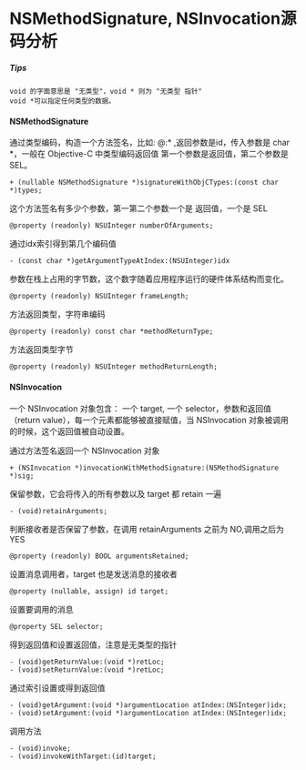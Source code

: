 # NSMethodSignature, NSInvocation源码分析
##### Tips

```
void 的字面意思是 "无类型"，void * 则为 "无类型 指针"
void *可以指定任何类型的数据。
```

#### NSMethodSignature

通过类型编码，构造一个方法签名，比如: @:* ,返回参数是id，传入参数是 char *，一般在 Objective-C 中类型编码返回值 第一个参数是返回值，第二个参数是 SEL。
 
```
+ (nullable NSMethodSignature *)signatureWithObjCTypes:(const char *)types;
```

这个方法签名有多少个参数，第一第二个参数一个是 返回值，一个是 SEL

```
@property (readonly) NSUInteger numberOfArguments;
```

通过idx索引得到第几个编码值

```
- (const char *)getArgumentTypeAtIndex:(NSUInteger)idx
```

参数在栈上占用的字节数，这个数字随着应用程序运行的硬件体系结构而变化。

```
@property (readonly) NSUInteger frameLength;
```
方法返回类型，字符串编码

```
@property (readonly) const char *methodReturnType;
```
方法返回类型字节

```
@property (readonly) NSUInteger methodReturnLength;
```

#### NSInvocation
一个 NSInvocation 对象包含： 一个 target, 一个 selector，参数和返回值（return value），每一个元素都能够被直接赋值，当 NSInvocation 对象被调用的时候，这个返回值被自动设置。


通过方法签名返回一个 NSInvocation 对象

```
+ (NSInvocation *)invocationWithMethodSignature:(NSMethodSignature *)sig;
```

保留参数，它会将传入的所有参数以及 target 都 retain 一遍

```
- (void)retainArguments;
```

判断接收者是否保留了参数，在调用 retainArguments 之前为 NO,调用之后为 YES

```
@property (readonly) BOOL argumentsRetained;
```

设置消息调用者，target 也是发送消息的接收者

```
@property (nullable, assign) id target;
```

设置要调用的消息

```
@property SEL selector;
```

得到返回值和设置返回值，注意是无类型的指针

```
- (void)getReturnValue:(void *)retLoc;
- (void)setReturnValue:(void *)retLoc;
```

通过索引设置或得到返回值

```
- (void)getArgument:(void *)argumentLocation atIndex:(NSInteger)idx;
- (void)setArgument:(void *)argumentLocation atIndex:(NSInteger)idx;
```

调用方法

```
- (void)invoke;
- (void)invokeWithTarget:(id)target;
```




